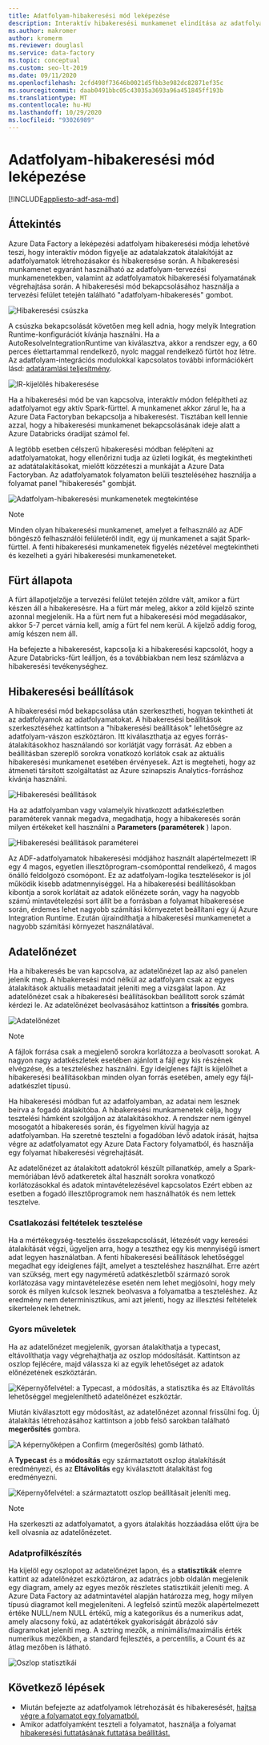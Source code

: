 ```yaml
---
title: Adatfolyam-hibakeresési mód leképezése
description: Interaktív hibakeresési munkamenet elindítása az adatfolyamatok létrehozásakor
ms.author: makromer
author: kromerm
ms.reviewer: douglasl
ms.service: data-factory
ms.topic: conceptual
ms.custom: seo-lt-2019
ms.date: 09/11/2020
ms.openlocfilehash: 2cfd498f73646b0021d5fbb3e982dc82871ef35c
ms.sourcegitcommit: daab0491bbc05c43035a3693a96a451845ff193b
ms.translationtype: MT
ms.contentlocale: hu-HU
ms.lasthandoff: 10/29/2020
ms.locfileid: "93026989"
---
```

# <a name="mapping-data-flow-debug-mode"></a>Adatfolyam-hibakeresési mód leképezése

[!INCLUDE[appliesto-adf-asa-md](includes/appliesto-adf-asa-md.md)]

## <a name="overview"></a>Áttekintés

Azure Data Factory a leképezési adatfolyam hibakeresési módja lehetővé teszi, hogy interaktív módon figyelje az adatalakzatok átalakítóját az adatfolyamatok létrehozásakor és hibakeresése során. A hibakeresési munkamenet egyaránt használható az adatfolyam-tervezési munkamenetekben, valamint az adatfolyamatok hibakeresési folyamatának végrehajtása során. A hibakeresési mód bekapcsolásához használja a tervezési felület tetején található "adatfolyam-hibakeresés" gombot.

![Hibakeresési csúszka](media/data-flow/debugbutton.png "Hibakeresési csúszka")

A csúszka bekapcsolását követően meg kell adnia, hogy melyik Integration Runtime-konfigurációt kívánja használni. Ha a AutoResolveIntegrationRuntime van kiválasztva, akkor a rendszer egy, a 60 perces élettartammal rendelkező, nyolc maggal rendelkező fürtöt hoz létre. Az adatfolyam-integrációs modulokkal kapcsolatos további információkért lásd: [adatáramlási teljesítmény](concepts-data-flow-performance.md#ir).

![IR-kijelölés hibakeresése](media/data-flow/debugbutton2.png "IR-kijelölés hibakeresése")

Ha a hibakeresési mód be van kapcsolva, interaktív módon felépítheti az adatfolyamot egy aktív Spark-fürttel. A munkamenet akkor zárul le, ha a Azure Data Factoryban bekapcsolja a hibakeresést. Tisztában kell lennie azzal, hogy a hibakeresési munkamenet bekapcsolásának ideje alatt a Azure Databricks óradíjat számol fel.

A legtöbb esetben célszerű hibakeresési módban felépíteni az adatfolyamatokat, hogy ellenőrizni tudja az üzleti logikát, és megtekintheti az adatátalakításokat, mielőtt közzéteszi a munkáját a Azure Data Factoryban. Az adatfolyamatok folyamaton belüli teszteléséhez használja a folyamat panel "hibakeresés" gombját.

![Adatfolyam-hibakeresési munkamenetek megtekintése](media/iterative-development-debugging/view-dataflow-debug-sessions.png)

> [!NOTE]
> Minden olyan hibakeresési munkamenet, amelyet a felhasználó az ADF böngésző felhasználói felületéről indít, egy új munkamenet a saját Spark-fürttel. A fenti hibakeresési munkamenetek figyelés nézetével megtekintheti és kezelheti a gyári hibakeresési munkameneteket.

## <a name="cluster-status"></a>Fürt állapota

A fürt állapotjelzője a tervezési felület tetején zöldre vált, amikor a fürt készen áll a hibakeresésre. Ha a fürt már meleg, akkor a zöld kijelző szinte azonnal megjelenik. Ha a fürt nem fut a hibakeresési mód megadásakor, akkor 5-7 percet várnia kell, amíg a fürt fel nem kerül. A kijelző addig forog, amíg készen nem áll.

Ha befejezte a hibakeresést, kapcsolja ki a hibakeresési kapcsolót, hogy a Azure Databricks-fürt leálljon, és a továbbiakban nem lesz számlázva a hibakeresési tevékenységhez.

## <a name="debug-settings"></a>Hibakeresési beállítások

A hibakeresési mód bekapcsolása után szerkesztheti, hogyan tekintheti át az adatfolyamok az adatfolyamatokat. A hibakeresési beállítások szerkesztéséhez kattintson a "hibakeresési beállítások" lehetőségre az adatfolyam-vászon eszköztáron. Itt kiválaszthatja az egyes forrás-átalakításokhoz használandó sor korlátját vagy forrását. Az ebben a beállításban szereplő sorokra vonatkozó korlátok csak az aktuális hibakeresési munkamenet esetében érvényesek. Azt is megteheti, hogy az átmeneti társított szolgáltatást az Azure szinapszis Analytics-forráshoz kívánja használni. 

![Hibakeresési beállítások](media/data-flow/debug-settings.png "Hibakeresési beállítások")

Ha az adatfolyamban vagy valamelyik hivatkozott adatkészletben paraméterek vannak megadva, megadhatja, hogy a hibakeresés során milyen értékeket kell használni a **Parameters (paraméterek** ) lapon.

![Hibakeresési beállítások paraméterei](media/data-flow/debug-settings2.png "Hibakeresési beállítások paraméterei")

Az ADF-adatfolyamatok hibakeresési módjához használt alapértelmezett IR egy 4 magos, egyetlen illesztőprogram-csomóponttal rendelkező, 4 magos önálló feldolgozó csomópont. Ez az adatfolyam-logika tesztelésekor is jól működik kisebb adatmennyiséggel. Ha a hibakeresési beállításokban kibontja a sorok korlátait az adatok előnézete során, vagy ha nagyobb számú mintavételezési sort állít be a forrásban a folyamat hibakeresése során, érdemes lehet nagyobb számítási környezetet beállítani egy új Azure Integration Runtime. Ezután újraindíthatja a hibakeresési munkamenetet a nagyobb számítási környezet használatával.

## <a name="data-preview"></a>Adatelőnézet

Ha a hibakeresés be van kapcsolva, az adatelőnézet lap az alsó panelen jelenik meg. A hibakeresési mód nélkül az adatfolyam csak az egyes átalakítások aktuális metaadatait jeleníti meg a vizsgálat lapon. Az adatelőnézet csak a hibakeresési beállításokban beállított sorok számát kérdezi le. Az adatelőnézet beolvasásához kattintson a **frissítés** gombra.

![Adatelőnézet](media/data-flow/datapreview.png "Adatelőnézet")

> [!NOTE]
> A fájlok forrása csak a megjelenő sorokra korlátozza a beolvasott sorokat. A nagyon nagy adatkészletek esetében ajánlott a fájl egy kis részének elvégzése, és a teszteléshez használni. Egy ideiglenes fájlt is kijelölhet a hibakeresési beállításokban minden olyan forrás esetében, amely egy fájl-adatkészlet típusú.

Ha hibakeresési módban fut az adatfolyamban, az adatai nem lesznek beírva a fogadó átalakítóba. A hibakeresési munkamenetek célja, hogy tesztelési hámként szolgáljon az átalakításokhoz. A rendszer nem igényel mosogatót a hibakeresés során, és figyelmen kívül hagyja az adatfolyamban. Ha szeretné tesztelni a fogadóban lévő adatok írását, hajtsa végre az adatfolyamatot egy Azure Data Factory folyamatból, és használja egy folyamat hibakeresési végrehajtását.

Az adatelőnézet az átalakított adatokról készült pillanatkép, amely a Spark-memóriában lévő adatkeretek által használt sorokra vonatkozó korlátozásokkal és adatok mintavételezésével kapcsolatos Ezért ebben az esetben a fogadó illesztőprogramok nem használhatók és nem lettek tesztelve.

### <a name="testing-join-conditions"></a>Csatlakozási feltételek tesztelése

Ha a mértékegység-tesztelés összekapcsolását, létezését vagy keresési átalakítását végzi, ügyeljen arra, hogy a teszthez egy kis mennyiségű ismert adat legyen használatban. A fenti hibakeresési beállítások lehetőséggel megadhat egy ideiglenes fájlt, amelyet a teszteléshez használhat. Erre azért van szükség, mert egy nagyméretű adatkészletből származó sorok korlátozása vagy mintavételezése esetén nem lehet megjósolni, hogy mely sorok és milyen kulcsok lesznek beolvasva a folyamatba a teszteléshez. Az eredmény nem determinisztikus, ami azt jelenti, hogy az illesztési feltételek sikertelenek lehetnek.

### <a name="quick-actions"></a>Gyors műveletek

Ha az adatelőnézet megjelenik, gyorsan átalakíthatja a typecast, eltávolíthatja vagy végrehajthatja az oszlop módosítását. Kattintson az oszlop fejlécére, majd válassza ki az egyik lehetőséget az adatok előnézetének eszköztárán.

![Képernyőfelvétel: a Typecast, a módosítás, a statisztika és az Eltávolítás lehetőséggel megjeleníthető adatelőnézet eszköztár.](media/data-flow/quick-actions1.png "Gyors műveletek")

Miután kiválasztott egy módosítást, az adatelőnézet azonnal frissülni fog. Új átalakítás létrehozásához kattintson a jobb felső sarokban található **megerősítés** gombra.

![A képernyőképen a Confirm (megerősítés) gomb látható.](media/data-flow/quick-actions2.png "Gyors műveletek")

A **Typecast** és a **módosítás** egy származtatott oszlop átalakítását eredményezi, és az **Eltávolítás** egy kiválasztott átalakítást fog eredményezni.

![Képernyőfelvétel: a származtatott oszlop beállításait jeleníti meg.](media/data-flow/quick-actions3.png "Gyors műveletek")

> [!NOTE]
> Ha szerkeszti az adatfolyamatot, a gyors átalakítás hozzáadása előtt újra be kell olvasnia az adatelőnézetet.

### <a name="data-profiling"></a>Adatprofilkészítés

Ha kijelöl egy oszlopot az adatelőnézet lapon, és a **statisztikák** elemre kattint az adatelőnézet eszköztáron, az adatrács jobb oldalán megjelenik egy diagram, amely az egyes mezők részletes statisztikáit jeleníti meg. A Azure Data Factory az adatmintavétel alapján határozza meg, hogy milyen típusú diagramot kell megjeleníteni. A legfelső szintű mezők alapértelmezett értéke NULL/nem NULL értékű, míg a kategorikus és a numerikus adat, amely alacsony fokú, az adatértékek gyakoriságát ábrázoló sáv diagramokat jeleníti meg. A sztring mezők, a minimális/maximális érték numerikus mezőkben, a standard fejlesztés, a percentilis, a Count és az átlag mezőben is látható.

![Oszlop statisztikái](media/data-flow/stats.png "Oszlop statisztikái")

## <a name="next-steps"></a>Következő lépések

* Miután befejezte az adatfolyamok létrehozását és hibakeresését, [hajtsa végre a folyamatot egy folyamatból.](control-flow-execute-data-flow-activity.md)
* Amikor adatfolyamként teszteli a folyamatot, használja a folyamat [hibakeresési futtatásának futtatása beállítást.](iterative-development-debugging.md)
